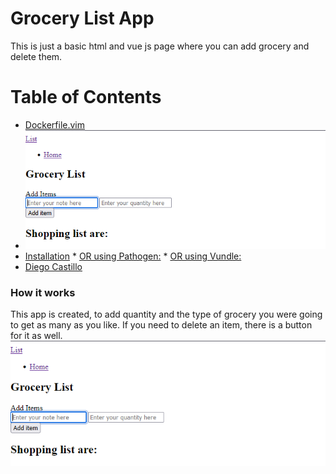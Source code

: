 # Grocery List App
This is just a basic html and vue js page where you can add grocery and delete them.


Table of Contents
=================

  * [Dockerfile.vim](#dockerfilevim)
  * ![screenshot](screenshots/grocery.png)
  * [Installation](#installation)
        * [OR using Pathogen:](#or-using-pathogen)
        * [OR using Vundle:](#or-using-vundle)
  * [Diego Castillo](#license)


###  How it works
This app is created, to add quantity and the type of grocery you were going to get as many as you like. If you need to delete an item,
there is a button for it as well. 
![screenshot](screenshots/grocery.png)
 
